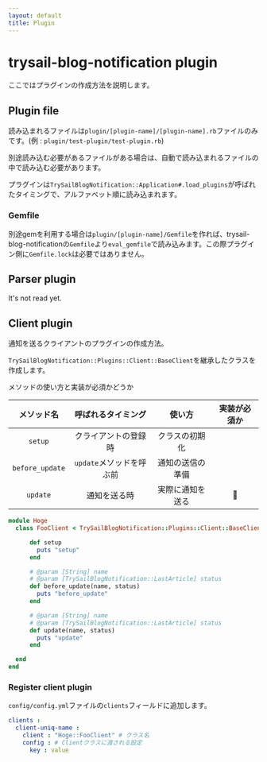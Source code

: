 ```yaml
---
layout: default
title: Plugin
---
```


# trysail-blog-notification plugin

ここではプラグインの作成方法を説明します。

## Plugin file

読み込まれるファイルは``plugin/[plugin-name]/[plugin-name].rb``ファイルのみです。(例 : ``plugin/test-plugin/test-plugin.rb``)

別途読み込む必要があるファイルがある場合は、自動で読み込まれるファイルの中で読み込む必要があります。

プラグインは``TrySailBlogNotification::Application#.load_plugins``が呼ばれたタイミングで、アルファベット順に読み込まれます。

### Gemfile

別途gemを利用する場合は``plugin/[plugin-name]/Gemfile``を作れば、trysail-blog-notificationの``Gemfile``より``eval_gemfile``で読み込みます。この際プラグイン側に``Gemfile.lock``は必要ではありません。

## Parser plugin

It's not read yet.

## Client plugin

通知を送るクライアントのプラグインの作成方法。

``TrySailBlogNotification::Plugins::Client::BaseClient``を継承したクラスを作成します。

メソッドの使い方と実装が必須かどうか

|メソッド名|呼ばれるタイミング|使い方|実装が必須か|
|:--:|:--:|:--:|:--:|
|``setup``|クライアントの登録時|クラスの初期化||
|``before_update``|``update``メソッドを呼ぶ前|通知の送信の準備||
|``update``|通知を送る時|実際に通知を送る| :red_circle: |

```ruby
module Hoge
  class FooClient < TrySailBlogNotification::Plugins::Client::BaseClient

      def setup
        puts "setup"
      end

      # @param [String] name
      # @param [TrySailBlogNotification::LastArticle] status
      def before_update(name, status)
        puts "before_update"
      end

      # @param [String] name
      # @param [TrySailBlogNotification::LastArticle] status
      def update(name, status)
        puts "update"
      end

  end
end
```

### Register client plugin

``config/config.yml``ファイルの``clients``フィールドに追加します。

```yaml
clients :
  client-uniq-name :
    client : "Hoge::FooClient" # クラス名
    config : # Clientクラスに渡される設定
      key : value
```